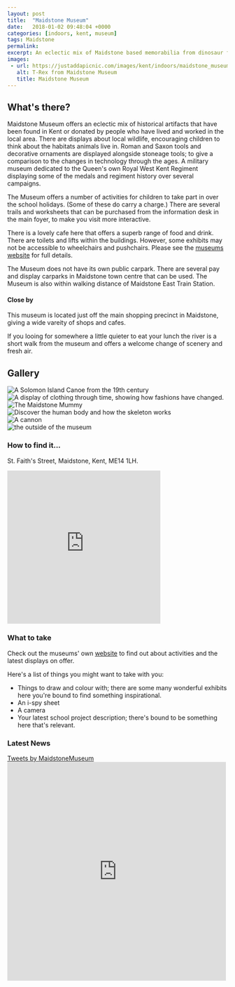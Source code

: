 ```yaml
--- 
layout: post
title:  "Maidstone Museum"
date:   2018-01-02 09:48:04 +0000
categories: [indoors, kent, museum]
tags: Maidstone
permalink: 
excerpt: An eclectic mix of Maidstone based memorabilia from dinosaur fossils to World War 2 medals and uniforms.  Trails to follow, costumes to try on, ancient artifacts and tools and a dinosaur to hunt.
images:
 - url: https://justaddapicnic.com/images/kent/indoors/maidstone_museum/Maidstone_Museum4.jpg
   alt: T-Rex from Maidstone Museum
   title: Maidstone Museum
---
```


## What's there?
Maidstone Museum offers an eclectic mix of historical artifacts that have been found in Kent or donated by people who have lived and worked in the local area. There are displays about local wildlife, encouraging children to think about the habitats animals live in. Roman and Saxon tools and decorative ornaments are displayed alongside stoneage tools; to give a comparison to the changes in technology through the ages. A military museum dedicated to the Queen's own Royal West Kent Regiment displaying some of the medals and regiment history over several campaigns.

The Museum offers a number of activities for children to take part in over the school holidays. (Some of these do carry a charge.) There are several trails and worksheets that can be purchased from the information desk in the main foyer, to make you visit more interactive.

There is a lovely cafe here that offers a superb range of food and drink.  There are toilets and lifts within the buildings.  However, some exhibits may not be accessible to wheelchairs and pushchairs.  Please see the [museums website](http://www.maidstonemuseum.org) for full details.

The Museum does not have its own public carpark. There are several pay and display carparks in Maidstone town centre that can be used. The Museum is also within walking distance of Maidstone East Train Station.

#### Close by

This museum is located just off the main shopping precinct in Maidstone, giving a wide vareity of shops and cafes.

If you looing for somewhere a little quieter to eat your lunch the river is a short walk from the museum and offers a welcome change of scenery and fresh air.

## Gallery

<div class="container">
<div class="row">

<div class="col-md-4">
  <div class="card" id="portrait">
    <img src="https://justaddapicnic.com/images/kent/indoors/maidstone_museum/Maidstone_Museum1.jpg" alt="A Solomon Island Canoe from the 19th century" class="img-fluid">
  </div>

  <div class="card" id="landscape">
    <img src="https://justaddapicnic.com/images/kent/indoors/maidstone_museum/Maidstone_Museum5.jpg" alt="A display of clothing through time, showing how fashions have changed." class="img-fluid">
  </div>
</div>

<div class="col-md-4">
  <div class="card" id="portrait">
    <img src="https://justaddapicnic.com/images/kent/indoors/maidstone_museum/Maidstone_Museum7.jpg" alt="The Maidstone Mummy" class="img-fluid">
  </div>

  <div class="card" id="landscape">
    <img src="https://justaddapicnic.com/images/kent/indoors/maidstone_museum/Maidstone_Museum2.jpg" alt="Discover the human body and how the skeleton works" class="img-fluid">
  </div>
</div>

<div class="col-md-4">
  <div class="card" id="portrait">
    <img src="https://justaddapicnic.com/images/kent/indoors/maidstone_museum/Maidstone_Museum8.jpg" alt="A cannon" class="img-fluid">
  </div>

  <div class="card" id="landscape">
    <img src="https://justaddapicnic.com/images/kent/indoors/maidstone_museum/Maidstone_Museum9.jpg" alt="the outside of the museum" class="img-fluid">
  </div>
</div>

</div>      
</div>



### How to find it...
St. Faith's Street, Maidstone, Kent, ME14 1LH.

<iframe src="https://www.google.com/maps/embed?pb=!1m18!1m12!1m3!1d2495.9075958316066!2d0.5182719516302025!3d51.27601997949763!2m3!1f0!2f0!3f0!3m2!1i1024!2i768!4f13.1!3m3!1m2!1s0x47df32316326c8df%3A0xd35739d682ffcb9!2sMaidstone+Museum!5e0!3m2!1sen!2suk!4v1511218092007" width="350" height="350" frameborder="0" style="border:0" allowfullscreen></iframe>



### What to take
Check out the museums' own [website](http://www.maidstonemuseum.org) to find out about activities and the latest displays on offer. 

Here's a list of things you might want to take with you:
* Things to draw and colour with; there are some many wonderful exhibits here you're bound to find something inspirational.
* An i-spy sheet
* A camera
* Your latest school project description; there's bound to be something here that's relevant.

### Latest News


<div class="container">
  <div class="row">
    <div class="col-md-6">
      <a class="twitter-timeline" data-width="500" data-height="500" href="https://twitter.com/MaidstoneMuseum?ref_src=twsrc%5Etfw">Tweets by MaidstoneMuseum</a> <script async src="https://platform.twitter.com/widgets.js" charset="utf-8"></script>
    </div>
  
  <div class="col-md-6">
    <iframe src="https://www.facebook.com/plugins/page.php?href=https%3A%2F%2Fwww.facebook.com%2FMaidstoneMuseum%2F&tabs=timeline&width=500&height=500&small_header=true&adapt_container_width=true&hide_cover=false&show_facepile=true&appId" width="500" height="500" style="border:none;overflow:hidden" scrolling="no" frameborder="0" allowTransparency="true" allow="encrypted-media"></iframe>
  </div>
</div>
</div>
